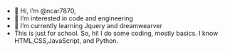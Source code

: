 - 👋 Hi, I’m @ncar7870,
- 👀 I’m interested in code and engineering 
- 🌱 I’m currently learning Jquery and dreamwearver 
- This is just for school. So, hi! I do some coding, mostly basics. I know HTML,CSS,JavaScript, and Python. 


<!---
ncar7870/ncar7870 is a ✨ special ✨ repository because its `README.md` (this file) appears on your GitHub profile.
You can click the Preview link to take a look at your changes.
--->
